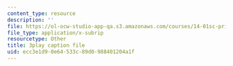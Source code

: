 ```yaml
---
content_type: resource
description: ''
file: https://ol-ocw-studio-app-qa.s3.amazonaws.com/courses/14-01sc-principles-of-microeconomics-fall-2011/ecc3e1d90e64533c89d0988401204a1f_jDnoR7IF_eY.vtt
file_type: application/x-subrip
resourcetype: Other
title: 3play caption file
uid: ecc3e1d9-0e64-533c-89d0-988401204a1f
---
```

